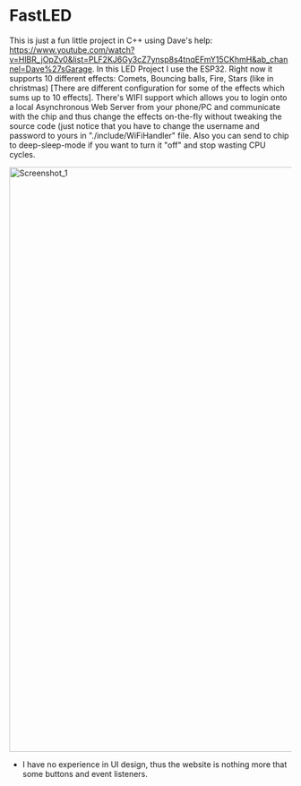 # FastLED

This is just a fun little project in C++ using Dave's help: https://www.youtube.com/watch?v=HlBR_jOpZv0&list=PLF2KJ6Gy3cZ7ynsp8s4tnqEFmY15CKhmH&ab_channel=Dave%27sGarage.
In this LED Project I use the ESP32.
Right now it supports 10 different effects: Comets, Bouncing balls, Fire, Stars (like in christmas) [There are different configuration for some of the effects which sums up to 10 effects].
There's WIFI support which allows you to login onto a local Asynchronous Web Server from your phone/PC and communicate with the chip and thus change the effects on-the-fly
without tweaking the source code (just notice that you have to change the username and password to yours in "./include/WiFiHandler" file.
Also you can send to chip to deep-sleep-mode if you want to turn it "off" and stop wasting CPU cycles.

<img width="1045" alt="Screenshot_1" src="https://user-images.githubusercontent.com/72410493/130970716-502336c5-2c26-43eb-8958-8e9507fdb511.png">

* I have no experience in UI design, thus the website is nothing more that some buttons and event listeners.

